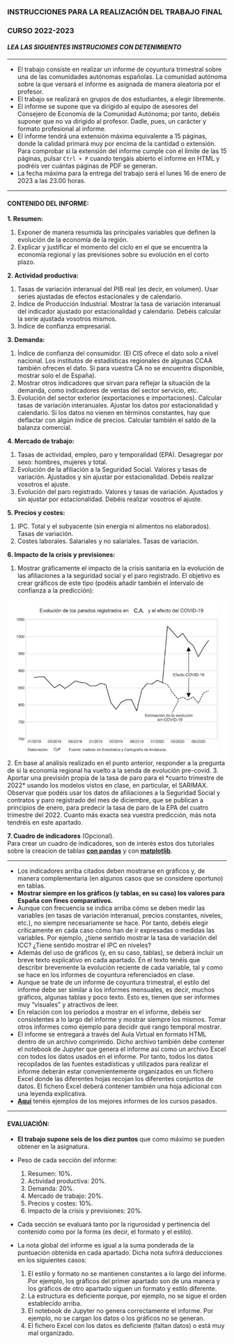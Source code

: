 ### INSTRUCCIONES PARA LA REALIZACIÓN DEL TRABAJO FINAL

### CURSO 2022-2023

#### *LEA LAS SIGUIENTES INSTRUCIONES CON DETENIMIENTO*
---
* El trabajo consiste en realizar un informe de coyuntura trimestral sobre una de las comunidades autónomas españolas. La comunidad autónoma sobre la que versará el informe es asignada de manera aleatoria por el profesor.
* El trabajo se realizará en grupos de dos estudiantes, a elegir libremente.
* El informe se supone que va dirigido al equipo de asesores del Consejero de Economía de la Comunidad Autónoma; por tanto, debéis suponer que no va dirigido al profesor. Dadle, pues, un carácter y formato profesional al informe.
* El informe tendrá una extensión máxima equivalente a 15 páginas, donde la calidad primará muy por encima de la cantidad o extensión. Para comprobar si la extensión del informe cumple con el límite de las 15 páginas, pulsar ```Ctrl + P``` cuando tengáis abierto el informe en HTML y podréis ver cuántas páginas de PDF se generan.
* La fecha máxima para la entrega del trabajo será el lunes 16 de enero de 2023 a las 23.00 horas.
  
---
#### CONTENIDO DEL INFORME:
**1. Resumen:**
  1. Exponer de manera resumida las principales variables que definen la evolución de la economía de la región.
  2. Explicar y justificar el momento del ciclo en el que se encuentra la economía regional y las previsiones sobre su evolución en el corto plazo.

**2. Actividad productiva:**
  1. Tasas de variación interanual del PIB real (es decir, en volumen). Usar series ajustadas de efectos estacionales y de calendario.
  2. Índice de Producción Industrial. Mostrar la tasa de variación interanual del indicador ajustado por estacionalidad y calendario. Debéis calcular la serie ajustada vosotros mismos.
  3. Índice de confianza empresarial.

**3. Demanda:**
  1. Índice de confianza del consumidor. (El CIS ofrece el dato solo a nivel nacional. Los institutos de estadísticas regionales de algunas CCAA también ofrecen el dato. Si para vuestra CA no se encuentra disponible, mostrar solo el de España).
  2. Mostrar otros indicadores que sirvan para reflejar la situación de la demanda, como indicadores de ventas del sector servicio, etc.
  3. Evolución del sector exterior (exportaciones e importaciones). Calcular tasas de variación interanuales. Ajustar los datos por estacionalidad y calendario. Si los datos no vienen en términos constantes, hay que deflactar con algún índice de precios. Calcular también el saldo de la balanza comercial.

**4. Mercado de trabajo:**
  1. Tasas de actividad, empleo, paro y temporalidad (EPA). Desagregar por sexo: hombres, mujeres y total.
  2. Evolución de la afiliación a la Seguridad Social. Valores y tasas de variación. Ajustados y sin ajustar por estacionalidad. Debéis realizar vosotros el ajuste.
  3. Evolución del paro registrado. Valores y tasas de variación. Ajustados y sin ajustar por estacionalidad. Debéis realizar vosotros el ajuste.

**5. Precios y costes:**
  1. IPC. Total y el subyacente (sin energía ni alimentos no elaborados). Tasas de variación.
  2. Costes laborales. Salariales y no salariales. Tasas de variación.

**6. Impacto de la crisis y previsiones:**
  1. Mostrar gráficamente el impacto de la crisis sanitaria en la evolución de las afiliaciones a la seguridad social y el paro registrado. El objetivo es crear gráficos de este tipo (podéis añadir también el intervalo de confianza a la predicción):  
  <img src="images/informe_final_imagen1.jpg" alt="drawing" width="550"/>  
  2. En base al análisis realizado en el punto anterior, responder a la pregunta de si la economía regional ha vuelto a la senda de evolución pre-covid.  
  3. Aportar una previsión propia de la tasa de paro para el *cuarto trimestre de 2022* usando los modelos vistos en clase, en particular, el SARIMAX. Observar que podéis usar los datos de afiliaciones a la Seguridad Social y contratos y paro registrado del mes de diciembre, que se publican a principios de enero, para predecir la tasa de paro de la EPA del cuatro trimestre del 2022. Cuanto más exacta sea vuestra predicción, más nota tendréis en este apartado.  
    
**7. Cuadro de indicadores** (Opcional).  
  Para crear un cuadro de indicadores, son de interés estos dos tutoriales sobre la creacion de tablas [**con pandas**](https://pandas.pydata.org/docs/user_guide/style.html) y con [**matplotlib**](https://matplotlib.org/matplotblog/posts/how-to-create-custom-tables/).
  
---
* Los indicadores arriba citados deben mostrarse en gráficos y, de manera complementaria (en algunos casos que se considere oportuno) en tablas.
* **Mostrar siempre en los gráficos (y tablas, en su caso) los valores para España con fines comparativos.**
* Aunque con frecuencia se indica arriba cómo se deben medir las variables (en tasas de variación interanual, precios constantes, niveles, etc.), no siempre necesariamente se hace. Por tanto, debéis elegir críticamente en cada caso cómo han de ir expresadas o medidas las variables. Por ejemplo, ¿tiene sentido mostrar la tasa de variación del ICC? ¿Tiene sentido mostrar el IPC en niveles?
* Además del uso de gráficos (y, en su caso, tablas), se deberá incluir un breve texto explicativo en cada apartado. En el texto tenéis que describir brevemente la evolución reciente de cada variable, tal y como se hace en los informes de coyuntura referenciados en clase.
* Aunque se trate de un informe de coyuntura trimestral, el estilo del informe debe ser similar a los informes mensuales, es decir, muchos gráficos, algunas tablas y poco texto. Esto es, tienen que ser informes muy “visuales” y atractivos de leer.
* En relación con los periodos a mostrar en el informe, debéis ser consistentes a lo largo del informe y mostrar siempre los mismos. Tomar otros informes como ejemplo para decidir qué rango temporal mostrar.
* El informe se entregará a través del Aula Virtual en formato HTML dentro de un archivo comprimido. Dicho archivo también debe contener el notebook de Jupyter que genera el informe así como un archivo Excel con todos los datos usados en el informe. Por tanto, todos los datos recopilados de las fuentes estadísticas y utilizados para realizar el informe deberán estar convenientemente organizados en un fichero Excel donde las diferentes hojas recojan los diferentes conjuntos de datos. El fichero Excel deberá contener también una hoja adicional con una leyenda explicativa.
* [**Aquí**](https://otoperalias.github.io/Coyuntura/) tenéis ejemplos de los mejores informes de los cursos pasados.
  
---
#### **EVALUACIÓN**:
* **El trabajo supone seis de los diez puntos** que como máximo se pueden obtener en la asignatura. 
* Peso de cada sección del informe:
  1. Resumen: 10%.
  2. Actividad productiva: 20%.
  3. Demanda: 20%.
  4. Mercado de trabajo: 20%.
  5. Precios y costes: 10%.
  6. Impacto de la crisis y previsiones: 20%.

* Cada sección se evaluará tanto por la rigurosidad y pertinencia del contenido como por la forma (es decir, el formato y el estilo). 
* La nota global del informe es igual a la suma ponderada de la puntuación obtenida en cada apartado. Dicha nota sufrirá deducciones en los siguientes casos:  
  1. El estilo y formato no se mantienen constantes a lo largo del informe. Por ejemplo, los gráficos del primer apartado son de una manera y los gráficos de otro apartado siguen un formato y estilo diferente. 
  2. La estructura es deficiente porque, por ejemplo, no se sigue el orden establecido arriba.  
  3. El notebook de Jupyter no genera correctamente el informe. Por ejemplo, no se cargan los datos o los gráficos no se generan.  
  4. El fichero Excel con los datos es deficiente (faltan datos) o está muy mal organizado.  

